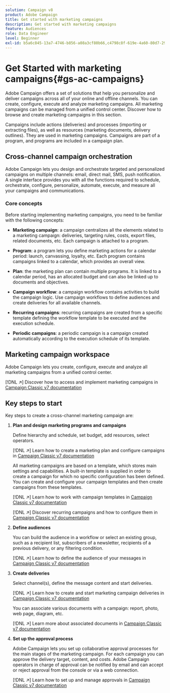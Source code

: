 ```yaml
---
solution: Campaign v8
product: Adobe Campaign
title: Get started with marketing campaigns
description: Get started with marketing campaigns
feature: Audiences
role: Data Engineer
level: Beginner
exl-id: b5a6c845-13a7-4746-b856-a08a3cf80b66,c4798c8f-619e-4a60-80d7-29b9e4c61168
---
```

# Get Started with marketing campaigns{#gs-ac-campaigns}

Adobe Campaign offers a set of solutions that help you personalize and deliver campaigns across all of your online and offline channels. You can create, configure, execute and analyze marketing campaigns. All marketing campaigns can be managed from a unified control center. Discover how to browse and create marketing campaigns in this section.

Campaigns include actions (deliveries) and processes (importing or extracting files), as well as resources (marketing documents, delivery outlines). They are used in marketing campaigns. Campaigns are part of a program, and programs are included in a campaign plan.

## Cross-channel campaign orchestration

Adobe Campaign lets you design and orchestrate targeted and personalized campaigns on multiple channels: email, direct mail, SMS, push notification. A single interface provides you with all the functions required to schedule, orchestrate, configure, personalize, automate, execute, and measure all your campaigns and communications.

### Core concepts

Before starting implementing marketing campaigns, you need to be familiar with the following concepts:

* **Marketing campaign**: a campaign centralizes all the elements related to a marketing campaign: deliveries, targeting rules, costs, export files, related documents, etc. Each campaign is attached to a program.

* **Program**: a program lets you define marketing actions for a calendar period: launch, canvassing, loyalty, etc. Each program contains campaigns linked to a calendar, which provides an overall view.

* **Plan**: the marketing plan can contain multiple programs. It is linked to a calendar period, has an allocated budget and can also be linked up to documents and objectives.

* **Campaign workflow**: a campaign workflow contains activities to build the campaign logic. Use campaign workflows to define audiences and create deliveries for all available channels.

* **Recurring campaigns**: recurring campaigns are created from a specific template defining the workflow template to be executed and the execution schedule.

* **Periodic campaigns**: a periodic campaign is a campaign created automatically according to the execution schedule of its template.

## Marketing campaign workspace

Adobe Campaign lets you create, configure, execute and analyze all marketing campaigns from a unified control center.

[!DNL :arrow_upper_right:] Discover how to access and implement marketing campaigns in [Campaign Classic v7 documentation](https://experienceleague.adobe.com/docs/campaign-classic/using/orchestrating-campaigns/about-marketing-campaigns/accessing-marketing-campaigns.html?lang=en#orchestrating-campaigns)


## Key steps to start

Key steps to create a cross-channel marketing campaign are:

1. **Plan and design marketing programs and campaigns**

    Define hierarchy and schedule, set budget, add resources, select operators. 
    
   [!DNL :arrow_upper_right:] Learn how to create a marketing plan and configure campaigns in [Campaign Classic v7 documentation](https://experienceleague.adobe.com/docs/campaign-classic/using/orchestrating-campaigns/orchestrate-campaigns/setting-up-marketing-campaigns.html?lang=en#creating-plan-and-program-hierarchy)

    All marketing campaigns are based on a template, which stores main settings and capabilities. A built-in template is supplied in order to create a campaign for which no specific configuration has been defined. You can create and configure your campaign templates and then create campaigns from these templates.

   [!DNL :arrow_upper_right:] Learn how to work with campaign templates in [Campaign Classic v7 documentation](https://experienceleague.adobe.com/docs/campaign-classic/using/orchestrating-campaigns/orchestrate-campaigns/marketing-campaign-templates.html?lang=en#orchestrating-campaigns)

   [!DNL :arrow_upper_right:] Discover recurring campaigns and how to configure them in [Campaign Classic v7 documentation](https://experienceleague.adobe.com/docs/campaign-classic/using/orchestrating-campaigns/orchestrate-campaigns/setting-up-marketing-campaigns.html?lang=en#recurring-and-periodic-campaigns)

1. **Define audiences**
    
    You can build the audience in a workflow or select an existing group, such as a recipient list, subscribers of a newsletter, recipients of a previous delivery, or any filtering condition.

   [!DNL :arrow_upper_right:] Learn how to define the audience of your messages in [Campaign Classic v7 documentation](https://experienceleague.adobe.com/docs/campaign-classic/using/orchestrating-campaigns/orchestrate-campaigns/marketing-campaign-target.html?lang=en#orchestrating-campaigns)
    
1. **Create deliveries**

    Select channel(s), define the message content and start deliveries.

   [!DNL :arrow_upper_right:] Learn how to create and start marketing campaign deliveries in [Campaign Classic v7 documentation](https://experienceleague.adobe.com/docs/campaign-classic/using/orchestrating-campaigns/orchestrate-campaigns/marketing-campaign-deliveries.html?lang=en#creating-deliveries)

    You can associate various documents with a campaign: report, photo, web page, diagram, etc.

   [!DNL :arrow_upper_right:] Learn more about associated documents in [Campaign Classic v7 documentation](https://experienceleague.adobe.com/docs/campaign-classic/using/orchestrating-campaigns/orchestrate-campaigns/marketing-campaign-assets.html?lang=en#adding-documents)
    
1. **Set up the approval process**

    Adobe Campaign lets you set up collaborative approval processes for the main stages of the marketing campaign. For each campaign you can approve the delivery target, content, and costs. Adobe Campaign operators in charge of approval can be notified by email and can accept or reject approval from the console or via a web connection. 

   [!DNL :arrow_upper_right:] Learn how to set up and manage approvals in [Campaign Classic v7 documentation](https://experienceleague.adobe.com/docs/campaign-classic/using/orchestrating-campaigns/orchestrate-campaigns/marketing-campaign-approval.html?lang=en#orchestrating-campaigns)

